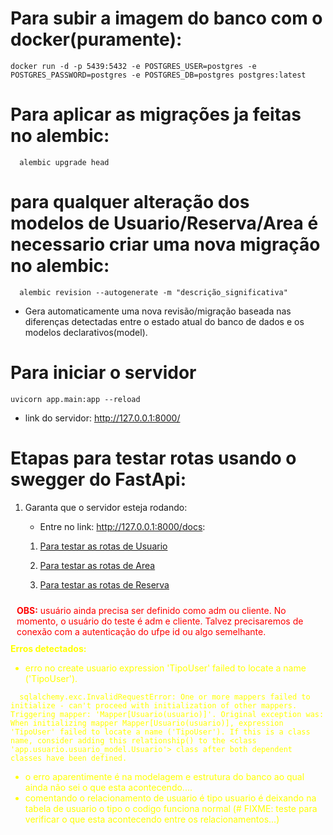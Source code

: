 # Para subir a imagem do banco com o docker(puramente):

```
docker run -d -p 5439:5432 -e POSTGRES_USER=postgres -e POSTGRES_PASSWORD=postgres -e POSTGRES_DB=postgres postgres:latest
```

# Para aplicar as migrações ja feitas no alembic:

```
  alembic upgrade head
```

# para qualquer alteração dos modelos de Usuario/Reserva/Area é necessario criar uma nova migração no alembic:

```
  alembic revision --autogenerate -m "descrição_significativa"
```

- Gera automaticamente uma nova revisão/migração baseada nas diferenças detectadas entre o estado atual do banco de dados e os modelos declarativos(model).


# Para iniciar o servidor

```
uvicorn app.main:app --reload  
```

- link do servidor: http://127.0.0.1:8000/

# Etapas para testar rotas usando o swegger do FastApi:

1. Garanta que o servidor esteja rodando:

   - Entre no link: http://127.0.0.1:8000/docs:

   1. [Para testar as rotas de Usuario](app/usuario/usuario.md)
   
   2. [Para testar as rotas de Area](app\area\area.md)
   
   3. [Para testar as rotas de Reserva](app\reserva\reserva.md)
   
<div style="color:red; padding:10px; border-radius: 5px;">
  <strong>OBS:</strong> usuário ainda precisa ser definido como adm ou cliente. No momento, o usuário do teste é adm e cliente. Talvez precisaremos de conexão com a autenticação do ufpe id ou algo semelhante.
</div>


<div style="color:Yellow;">
<strong>Erros detectados:</strong> 

- erro no create usuario expression 'TipoUser' failed to locate a name ('TipoUser').

```
  sqlalchemy.exc.InvalidRequestError: One or more mappers failed to initialize - can't proceed with initialization of other mappers. Triggering mapper: 'Mapper[Usuario(usuario)]'. Original exception was: When initializing mapper Mapper[Usuario(usuario)], expression 'TipoUser' failed to locate a name ('TipoUser'). If this is a class name, consider adding this relationship() to the <class 'app.usuario.usuario_model.Usuario'> class after both dependent classes have been defined.
```

- o erro aparentimente é na modelagem e estrutura do banco ao qual ainda não sei o que esta acontecendo....
- comentando o relacionamento de usuario é tipo usuario é deixando na tabela de usuario o tipo o codigo funciona normal (# FIXME: teste para verificar o que esta acontecendo entre os relacionamentos...)

```

